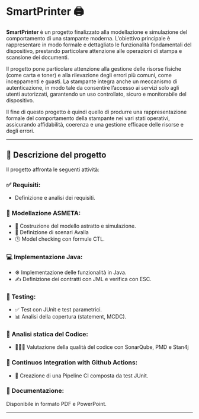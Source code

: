 
# SmartPrinter 🖨️

**SmartPrinter** è un progetto finalizzato alla modellazione e simulazione del comportamento di una stampante moderna. L'obiettivo principale è rappresentare in modo formale e dettagliato le funzionalità fondamentali del dispositivo, prestando particolare attenzione alle operazioni di stampa e scansione dei documenti.

Il progetto pone particolare attenzione alla gestione delle risorse fisiche (come carta e toner) e alla rilevazione degli errori più comuni, come inceppamenti e guasti. La stampante integra anche un meccanismo di autenticazione, in modo tale da consentire l’accesso ai servizi solo agli utenti autorizzati, garantendo un uso controllato, sicuro e monitorabile del dispositivo.

Il fine di questo progetto è quindi quello di produrre una rappresentazione formale del comportamento della stampante nei vari stati operativi, assicurando affidabilità, coerenza e una gestione efficace delle risorse e degli errori.

---

## 📌 Descrizione del progetto
Il progetto affronta le seguenti attività:

### ✅ **Requisiti**: 

  * Definizione e analisi dei requisiti.

### 🧠 **Modellazione ASMETA**: 

  * 🤖 Costruzione del modello astratto e simulazione.
  * 📝 Definizione di scenari Avalla 
  * 🕒 Model checking con formule CTL.

### 💻 **Implementazione Java**:

  * ⚙️ Implementazione delle funzionalità in Java.
  * ✍️ Definizione dei contratti con JML e verifica con ESC.

### 🧪 **Testing**:

  * ✅ Test con JUnit e test parametrici.
  * 📊 Analisi della copertura (statement, MCDC).

### 🧬 **Analisi statica del Codice**: 

  * 👨🏼‍💻 Valutazione della qualità del codice con SonarQube, PMD e Stan4j

### 🤖 **Continuos Integration with Github Actions**:

  * 🔁 Creazione di una Pipeline CI composta da test JUnit.


### 📂 **Documentazione**: 
Disponibile in formato PDF e PowerPoint.

---

